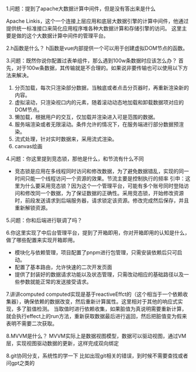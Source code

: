 
1.问题：提到了apache大数据计算中间件，但是没有答出来是什么

Apache Linkis，这个一个连接上层应用和底层大数据引擎的计算中间件，他通过提供统一标准接口来简化应用程序堆各种大数据计算和存储引擎的访问。
这里主要是做的这个大数据计算中间件的管理平台。


2.h函数是什么？
h函数是vue内部提供一个可以用于创建虚拟DOM节点的函数。

3.问题：既然你说你配置过表单组件，那么遇到100w条数据时应该怎么办？
首先，对于100w条数据，其传输就是不合理的。如果说非要传输也可以使用以下方法来解决。
1. 分页加载，每次只渲染部分数据，当触底或者点击分页器时，再重新渲染新的内容。
2. 虚拟滚动，只渲染视口内的元素，随着滚动动态地加载和卸载数据项对应的DOM节点。
3. 懒加载，根据用户的交互，仅加载并渲染进入可是范围的数据。
4. 服务端渲染或者无限滚动。条件允许的情况下，在服务端进行部分数据预渲染。
5. 流式处理，针对实时数据来，采用流式渲染。
6. canvas绘画

4.问题：你这里提到竞态锁，那他是什么，和节流有什么不同
- 竞态锁是应用在多线程同时访问和修改数据，为了避免数据错乱，实现的同一时间只能一个线程访问一个资源的效果。节流主要是控制执行的频率
引申：这里为什么要采用竞态锁？因为这个一个管理平台，可能有多个账号同时登陆访问和修改同一个数据，为了保证数据的正确性。采用竞态锁，开始修改资源时，前段发送请求到后端服务器，请求锁定该资源。修改完成然后保存，并且重新解锁资源。

5.问题：你和后端进行联调了吗？


6.你这里实现了中后台管理平台，提到了开箱即用，你对开箱即用的认知是什么，做了哪些配置来实现开箱即用。
- 模块化与依赖管理，项目配置了pnpm进行包管理，只需安装依赖后只可启动。
- 配置了基本路由，允许快速的二次开发页面
- 提供了封装好的数据请求功能以及状态管理，只需改动相应的基础路径以及一些参数就能正常的发送接受请求。

7.讲讲computed
computed实现是基于reactiveEffct的（这个相当于一个依赖收集器），确保依赖的数据改变，然后重新计算属性。这里相对于其他的响应式实现，多了脏值检测。
当取值时进行依赖收集，如果脏值为真说明需要重新计算，就会执行effect上的run方法，重新获取数据最后进行返回，然后把脏值变为假来表明不需要二次获取。

8.MVVM是什么？
MVVM实际上是数据视图模型，数据可以驱动视图，通过VM层，实现视图驱动数据的更新，这样完成双向绑定

8.git协同分支，系统性的学一下
比如出现git相关的错误，到时候不需要查找或者问gpt之类的



